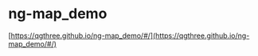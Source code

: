 # ng-map_demo

[https://qgthree.github.io/ng-map_demo/#/](https://qgthree.github.io/ng-map_demo/#/)
